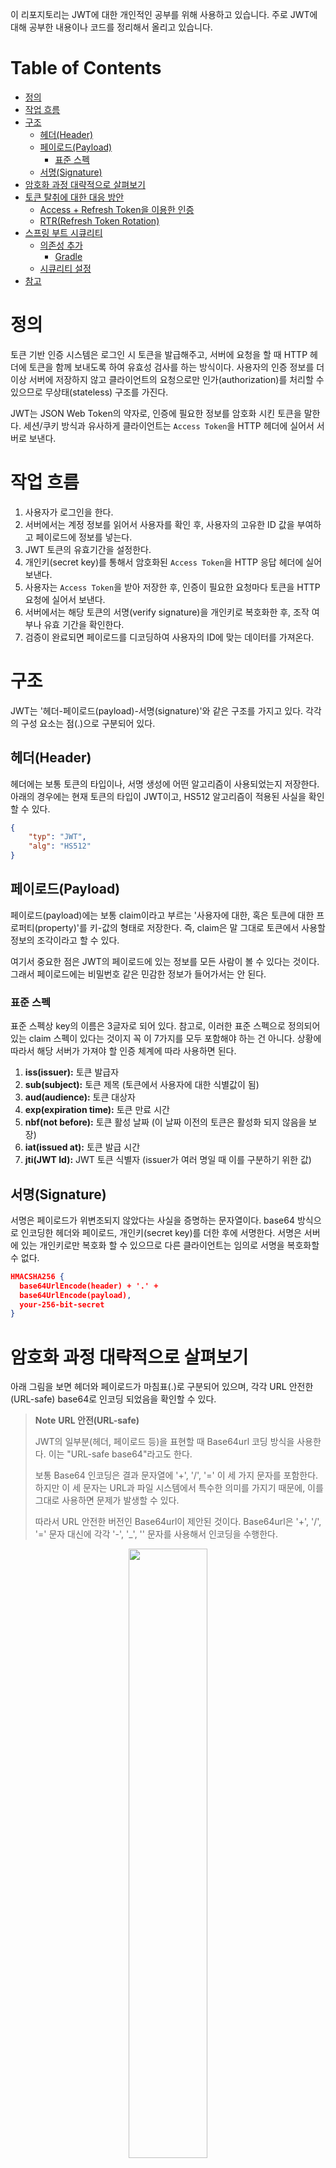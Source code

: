 이 리포지토리는 JWT에 대한 개인적인 공부를 위해 사용하고 있습니다. 주로 JWT에 대해 공부한 내용이나 코드를 정리해서 올리고 있습니다.

# Table of Contents
- [정의](#정의)
- [작업 흐름](#작업-흐름)
- [구조](#구조)
  * [헤더(Header)](#헤더header)
  * [페이로드(Payload)](#페이로드payload)
    + [표준 스펙](#표준-스펙)
  * [서명(Signature)](#서명signature)
- [암호화 과정 대략적으로 살펴보기](#암호화-과정-대략적으로-살펴보기)
- [토큰 탈취에 대한 대응 방안](#토큰-탈취에-대한-대응-방안)
  * [Access + Refresh Token을 이용한 인증](#access--refresh-token을-이용한-인증)
  * [RTR(Refresh Token Rotation)](#rtrrefresh-token-rotation)
- [스프링 부트 시큐리티](#스프링-부트-시큐리티)
  * [의존성 추가](#의존성-추가)
    + [Gradle](#gradle)
  * [시큐리티 설정](#시큐리티-설정)
- [참고](#참고)
 
# 정의
토큰 기반 인증 시스템은 로그인 시 토큰을 발급해주고, 서버에 요청을 할 때 HTTP 헤더에 토큰을 함께 보내도록 하여 유효성 검사를 하는 방식이다. 사용자의 인증 정보를 더 이상 서버에 저장하지 않고 클라이언트의 요청으로만 인가(authorization)를 처리할 수 있으므로 무상태(stateless) 구조를 가진다.

JWT는 JSON Web Token의 약자로, 인증에 필요한 정보를 암호화 시킨 토큰을 말한다. 세션/쿠키 방식과 유사하게 클라이언트는 `Access Token`을 HTTP 헤더에 실어서 서버로 보낸다.

# 작업 흐름
1. 사용자가 로그인을 한다.
2. 서버에서는 계정 정보를 읽어서 사용자를 확인 후, 사용자의 고유한 ID 값을 부여하고 페이로드에 정보를 넣는다.
3. JWT 토큰의 유효기간을 설정한다.
4. 개인키(secret key)를 통해서 암호화된 `Access Token`을 HTTP 응답 헤더에 실어 보낸다.
5. 사용자는 `Access Token`을 받아 저장한 후, 인증이 필요한 요청마다 토큰을 HTTP 요청에 실어서 보낸다.
6. 서버에서는 해당 토큰의 서명(verify signature)을 개인키로 복호화한 후, 조작 여부나 유효 기간을 확인한다.
7. 검증이 완료되면 페이로드를 디코딩하여 사용자의 ID에 맞는 데이터를 가져온다.

# 구조
JWT는 '헤더-페이로드(payload)-서명(signature)'와 같은 구조를 가지고 있다. 각각의 구성 요소는 점(.)으로 구분되어 있다.

## 헤더(Header)
헤더에는 보통 토큰의 타입이나, 서명 생성에 어떤 알고리즘이 사용되었는지 저장한다. 아래의 경우에는 현재 토큰의 타입이 JWT이고, HS512 알고리즘이 적용된 사실을 확인할 수 있다.

```json
{
	"typ": "JWT",
	"alg": "HS512"
}
```

## 페이로드(Payload)
페이로드(payload)에는 보통 claim이라고 부르는 '사용자에 대한, 혹은 토큰에 대한 프로퍼티(property)'를 키-값의 형태로 저장한다. 즉, claim은 말 그대로 토큰에서 사용할 정보의 조각이라고 할 수 있다.

여기서 중요한 점은 JWT의 페이로드에 있는 정보를 모든 사람이 볼 수 있다는 것이다. 그래서 페이로드에는 비밀번호 같은 민감한 정보가 들어가서는 안 된다.

### 표준 스펙
표준 스펙상 key의 이름은 3글자로 되어 있다. 참고로, 이러한 표준 스펙으로 정의되어 있는 claim 스펙이 있다는 것이지 꼭 이 7가지를 모두 포함해야 하는 건 아니다. 상황에 따라서 해당 서버가 가져야 할 인증 체계에 따라 사용하면 된다.

1. **iss(issuer):** 토큰 발급자
2. **sub(subject):** 토큰 제목 (토큰에서 사용자에 대한 식별값이 됨)
3. **aud(audience):** 토큰 대상자
4. **exp(expiration time):** 토큰 만료 시간
5. **nbf(not before):** 토큰 활성 날짜 (이 날짜 이전의 토큰은 활성화 되지 않음을 보장)
6. **iat(issued at):** 토큰 발급 시간
7. **jti(JWT Id):** JWT 토큰 식별자 (issuer가 여러 명일 때 이를 구분하기 위한 값)

## 서명(Signature)
서명은 페이로드가 위변조되지 않았다는 사실을 증명하는 문자열이다. base64 방식으로 인코딩한 헤더와 페이로드, 개인키(secret key)를 더한 후에 서명한다. 서명은 서버에 있는 개인키로만 복호화 할 수 있으므로 다른 클라이언트는 임의로 서명을 복호화할 수 없다.

```JSON
HMACSHA256 {
  base64UrlEncode(header) + '.' +
  base64UrlEncode(payload),
  your-256-bit-secret
}
```

# 암호화 과정 대략적으로 살펴보기
아래 그림을 보면 헤더와 페이로드가 마침표(.)로 구분되어 있으며, 각각 URL 안전한(URL-safe) base64로 인코딩 되었음을 확인할 수 있다.

> **Note**
> **URL 안전(URL-safe)**
> 
>JWT의 일부분(헤더, 페이로드 등)을 표현할 때 Base64url 코딩 방식을 사용한다. 이는 "URL-safe base64"라고도 한다.
>
>보통 Base64 인코딩은 결과 문자열에 '+', '/', '=' 이 세 가지 문자를 포함한다. 하지만 이 세 문자는 URL과 파일 시스템에서 특수한 의미를 가지기 때문에, 이를 그대로 사용하면 문제가 발생할 수 있다.
>
>따라서 URL 안전한 버전인 Base64url이 제안된 것이다. Base64url은 '+', '/', '=' 문자 대신에 각각 '-', '\_', '' 문자를 사용해서 인코딩을 수행한다.

<p align="center"><img src="https://github.com/destitutor/jwt-login/assets/75304316/da114c37-7e1f-4fc9-8f8b-51120d42d550" width="50%"></p>

시그니처(signature, 혹은 HMAC 태그)는 비밀 키(secret key)와 메시지(base64로 인코딩된 헤더와 페이로드)를 혼합하여 그 결과를 해시 함수를 통해 해싱한 다음 URL 안전한 base64로 인코딩되어 JWT의 마지막 섹션을 차지하게 된다.

<p align="center"><img src="https://github.com/destitutor/jwt-login/assets/75304316/d2d99b6e-c401-40b7-811c-a1d7d04fc45d" width="50%"></p>

이를 친숙한 자바 코드로 나타내면 다음과 같다.

```java
// JSON에서 불필요한 공백을 모두 제거한다.
String header = '{"alg":"HS256"}';
String claims = '{"sub":"Joe"}';

// UTF-8로 인코딩한 바이트 배열을 Base64Url로 인코딩한다.
String encodedHeader = base64URLEncode(header.getBytes("UTF-8"));
String encodedClaims = base64URLEncode(claims.getBytes("UTF-8"));

// 인코딩된 헤더와 클레임을 마침표 문자 '.' 기호로 연결한다.
String concatenated = encodedHeader + '.' + encodedClaims;

// 강력한 암호화 시크릿 키 혹은 개인 키와 함께 원하는 서명 알고리즘(여기서는 HMAC-SHA-256을 사용함)을 사용하여 연결된 문자열에 서명한다.
SecretKey key = getMySecretKey();
byte[] signature = hmacSha256(concatenated, key);

// 서명(signature)는 항상 바이트 배열이므로, 서명을 Base64Url로 인코딩하고 마침표 문자 '.' 기호를 통해 연결된 문자열과 결합한다.
String compact = concatenated + '.' + base64URLEncode(signature);

// eyJhbGciOiJIUzI1NiJ9.eyJzdWIiOiJKb2UifQ.1KP0SsvENi7Uz1oQc07aXTL7kpQG5jBNIybqr60AlD4
// 이를 'JWS'라고 부르는데, '서명된 JWT(signed JWT)'의 줄임말이다.
System.out.println(compact);
```

# 토큰 탈취에 대한 대응 방안
## Access + Refresh Token을 이용한 인증
`Access Token`을 이용한 인증 방식의 문제점은 해커에게 탈취당할 경우 보안에 취약하다는 점이다. 토큰의 유효기간을 짧게 하면 사용자는 로그인을 자주 해야해서 번거롭고, 길게 하면 보안이 취약해지기 때문에 이를 해결하고자 나온 것이 바로 `Refresh Token`이다.

`Refresh Token`은 `Access Token`과 같은 형태인 JWT이다. `Refresh Token`은 `Access Token`보다 긴 유효기간을 가지고, `Access Token`이 만료됐을 때 새로 발급해주는 열쇠가 된다. 예를 들어서, `Refresh Token`의 유효기간이 2주, `Access Token`의 유효기간이 1시간이라고 한다면, 2주 동안 `Access Token`이 만료되는 1시간 주기마다 `Access Token`을 새롭게 발급받을 수 있다.

![Attachments_JWT_P01](https://github.com/destitutor/jwt-login/assets/75304316/0564756f-5711-4855-931b-e4c951d2a6b8)

1. 사용자가 로그인을 한다.
2. 서버에서는 회원 데이터베이스에서 값을 비교한다.
3. 사용자의 인증이 완료되면 서버는 `Access Token`, `Refresh Token`을 발급한다.
4. 그 후, 이를 HTTP 응답 헤더에 실어서 사용자에게 보낸다. 이때 일반적으로 회원 데이터베이스에 `Refresh Token`을 저장해둔다.
5. 사용자는 `Refresh Token`을 안전한 저장소에 저장한 뒤에, `Access Token`을 HTTP 요청 헤더에 실어 요청을 보낸다.
6. 서버는 사용자가 보낸 `Access Token`을 검증한다.
7. 그 후 서버는 요청 데이터를 사용자에게 보낸다.

이번에는 시간이 지나서 `Access Token`이 만료되었다고 생각해보자.

![Attachments_JWT_P02](https://github.com/destitutor/jwt-login/assets/75304316/6f54fafa-ad50-4f8b-998b-8367d83a8f84)

9. 사용자는 이전과 동일하게 `Access Token`을 HTTP 요청 헤더에 실어서 보낸다.
10. 서버는 `Access Token`이 만료되었음을 확인한다.
11. 서버는 사용자에게 권한 없음(403: Unauthorized)으로 신호를 보낸다.
12. 사용자는 `Refresh Token`과 `Access Token`을 HTTP 요청 헤더에 실어 보낸다.
13. 서버는 받은 `Access Token`이 조작되지 않았는지 확인한 후, HTTP 요청 헤더의 `Refresh Token`과 사용자의 DB에 저장되어 있던 `Refresh Token`을 비교한다. `Refresh Token`이 동일하고 유효기간도 지나지 않았다면 새로운 `Access Token`을 발급해준다.
14. 서버는 새로운 `Access Token`을 HTTP 응답 헤더에 실어 다시 API 요청을 진행한다.

## RTR(Refresh Token Rotation)
웹 애플리케이션은 네이티브 애플리케이션보다 쉽게 위협에 노출될 수 있기 때문에, Refresh Token에 대한 추가적인 보호가 필요하다. 구체적으로 말하면, 브라우저에 노출되는 리프레시 토큰은 `RTR(Refresh Token Rotation)`을 통해 보호되어야 한다.

`Refresh Token Rotation`은 간단히 말해서 `Refresh Token`을 한 번만 사용할 수 있도록 만드는 것이다. 리프레시 토큰이 사용될 때마다, 보안 토큰 서비스는 새로운 `Access Token`과 `Refresh Token`을 발급한다.

![Attachments_JWT_P03](https://github.com/destitutor/jwt-login/assets/75304316/e51b0bcd-8747-4ba7-8605-1e88e8d6461e)

하지만 단순히 리프레시 토큰을 발급하는 것만으로는 추가적인 보호를 제공하진 않는다. 그래서 RTR의 두 번째 측면이 매우 중요한데, 보안 토큰 서비스(STS)는 리프레시 토큰이 두 번 이상 사용되는 것을 감지하면 문제가 있다고 판단하기 때문이다. 그럼 리프레시 토큰은 즉시 폐기되어야 하고, 그와 관련된 모든 토큰도 같이 폐기되어야 한다.

![Attachments_JWT_P04](https://github.com/destitutor/jwt-login/assets/75304316/4c303f7e-c20f-4057-8072-a12233f12339)

공격자가 앱보다 먼저 훔친 토큰을 사용하는 경우를 방지하기 위해서, 모든 관련 토큰을 폐기하는 것이 중요하다.

![Attachments_JWT_P05](https://github.com/destitutor/jwt-login/assets/75304316/484eb100-9dcf-471d-be17-d8767b8fa102)

# 스프링 부트 시큐리티
## 의존성 추가
### Gradle
```groovy
compileOnly 'io.jsonwebtoken:jjwt-api:0.11.5'
runtimeOnly 'io.jsonwebtoken:jjwt-impl:0.11.5'
runtimeOnly 'io.jsonwebtoken:jjwt-jackson:0.11.5'
```

## 시큐리티 설정
- CORS를 활성화하고 CSRF를 비활성화한다.
- 세션 관리를 stateless로 설정한다.
- 인가되지 않은 요청에 대한 예외 핸들러를 설정한다.
- 엔드포인트(endpoint)에 대한 사용 권한(permission)을 설정한다.
- JWT 토큰 필터를 추가한다.

> 일반 사용자가 브라우저를 통해 처리할 수 있는 모든 요청에 대해서 CSRF 보호를 사용하는 것이 좋다. 브라우저가 아닌 클라이언트에서 사용하는 서비스만 만드는 경우 CSRF 보호를 사용하지 않도록 설정할 수 있다.

# 참고
1. [An in-depth look at refresh tokens in the browser](https://pragmaticwebsecurity.com/articles/oauthoidc/refresh-token-protection-implications.html)
2. [Java JWT: JSON Web Token for Java and Android - GitHub](https://github.com/jwtk/jjwt)
